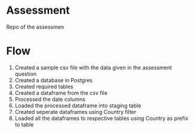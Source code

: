 # Assessment
Repo of the assessmen

# Flow
1. Created a sample csv file with the data given in the assessment question
2. Created a database in Postgres
3. Created required tables
4. Created a dataframe from the csv file
5. Processed the date columns
6. Loaded the processed dataframe into staging table
7. Created seperate dataframes using Country filter
8. Loaded all the dataframes to respective tables using Country as prefix to table
